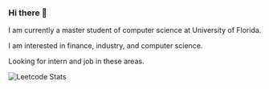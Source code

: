 ### Hi there 👋

I am currently a master student of computer science at University of Florida. 

I am interested in finance, industry, and computer science.

Looking for intern and job in these areas.

![Leetcode Stats](https://leetcard.jacoblin.cool/heng309?ext=heatmap)

<!--
**heng309/heng309** is a ✨ _special_ ✨ repository because its `README.md` (this file) appears on your GitHub profile.

Here are some ideas to get you started:

- 🔭 I’m currently working on ...
- 🌱 I’m currently learning ...
- 👯 I’m looking to collaborate on ...
- 🤔 I’m looking for help with ...
- 💬 Ask me about ...
- 📫 How to reach me: ...
- 😄 Pronouns: ...
- ⚡ Fun fact: ...
-->
